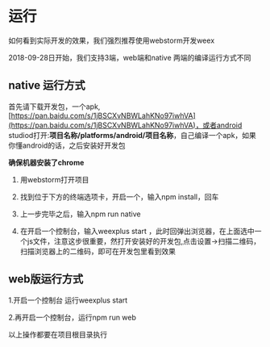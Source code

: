 # 运行

如何看到实际开发的效果，我们强烈推荐使用webstorm开发weex

2018-09-28日开始，我们支持3端，web端和native 两端的编译运行方式不同

## native 运行方式

首先请下载开发包，一个apk,[https://pan.baidu.com/s/1jBSCXvNBWLahKNo97iwhVA](https://pan.baidu.com/s/1jBSCXvNBWLahKNo97iwhVA)，或者android studiod打开:**项目名称/platforms/android/项目名称**，自己编译一个apk，如果你懂android的话，之后安装好开发包

**确保机器安装了chrome**

1. 用webstorm打开项目

2. 找到位于下方的终端选项卡，开启一个，输入npm install，回车

3. 上一步完毕之后，输入npm run native

4. 在开启一个控制台，输入weexplus start ，此时回弹出浏览器，在上面选中一个js文件，注意这步很重要，然打开安装好的开发包,点击设置-&gt;扫描二维码，扫描浏览器上的二维码，即可在开发包里看到效果

## web版运行方式

1.开启一个控制台 运行weexplus start

2.再开启一个控制台，运行npm run web

以上操作都要在项目根目录执行

